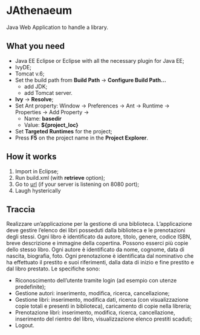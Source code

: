 JAthenaeum
==========

Java Web Application to handle a library.


What you need
-------------

* Java EE Eclipse or Eclipse with all the necessary plugin for Java EE;
* IvyDE;
* Tomcat v.6;
* Set the build path from **Build Path** -> **Configure Build Path...**
   * add JDK;
   * add Tomcat server.
* **Ivy** -> **Resolve**;
* Set Ant property: Window -> Preferences -> Ant -> Runtime -> Properties -> Add Property ->
  * Name: **basedir**
  * Value: **${project_loc}**
* Set **Targeted Runtimes** for the project;
* Press **F5** on the project name in the **Project Explorer**.


How it works
------------

1. Import in Eclipse;
2. Run build.xml (with **retrieve** option);
3. Go to [url](http://localhost:8080/JAthenaeum/index.do) (if your server is listening on 8080 port);
4. Laugh hysterically



Traccia
-------
Realizzare un’applicazione per la gestione di una biblioteca. L’applicazione deve gestire l’elenco dei libri posseduti dalla biblioteca e le prenotazioni degli stessi. Ogni libro è identificato da autore, titolo, genere, codice ISBN, breve descrizione e immagine della copertina. Possono esserci più copie dello stesso libro. Ogni autore è identificato da nome, cognome, data di nascita, biografia, foto. Ogni prenotazione è identificata dal nominativo che ha effettuato il prestito e suoi riferimenti, dalla data di inizio e fine prestito e dal libro prestato. Le specifiche sono:
  * Riconoscimento dell’utente tramite login (ad esempio con utenze predefinite);
  * Gestione autori: inserimento, modifica, ricerca, cancellazione;
  * Gestione libri: inserimento, modifica dati, ricerca (con visualizzazione copie totali e presenti in biblioteca), caricamento di copie nella libreria;
  * Prenotazione libri: inserimento, modifica, ricerca, cancellazione, inserimento del rientro del libro, visualizzazione elenco prestiti scaduti;
  * Logout.
